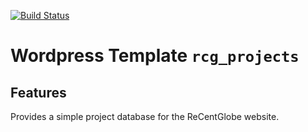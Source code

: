 [![Build Status](https://img.shields.io/endpoint.svg?url=https%3A%2F%2Factions-badge.atrox.dev%2FReCentGlobe%2Frcg_t3database%2Fbadge%3Fref%3Dmain&style=flat)](https://actions-badge.atrox.dev/ReCentGlobe/rcg_t3database/goto?ref=main)

# Wordpress Template ``rcg_projects``

## Features

Provides a simple project database for the ReCentGlobe website.